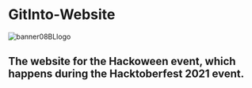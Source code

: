 # GitInto-Website

![banner08BLlogo](https://user-images.githubusercontent.com/72350161/135753903-926de57b-8f22-4eb7-bb02-c0c84336cec5.png)

## The website for the Hackoween event, which happens during the Hacktoberfest 2021 event.

